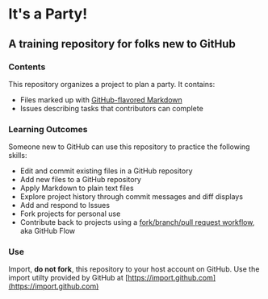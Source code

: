# It's a Party!
## A training repository for folks new to GitHub

### Contents
This repository organizes a project to plan a party. It contains:
- Files marked up with [GitHub-flavored Markdown](https://guides.github.com/features/mastering-markdown/)
- Issues describing tasks that contributors can complete

### Learning Outcomes
Someone new to GitHub can use this repository to practice the following skills:
- Edit and commit existing files in a GitHub repository
- Add new files to a GitHub repository
- Apply Markdown to plain text files
- Explore project history through commit messages and diff displays
- Add and respond to Issues
- Fork projects for personal use
- Contribute back to projects using a [fork/branch/pull request workflow](https://github.com/dmgt/swc_github_flow/blob/master/for_novice_contributors.md), aka GitHub Flow

### Use
Import, **do not fork**, this repository to your host account on GitHub. Use the import
utilty provided by GitHub at [https://import.github.com](https://import.github.com)
